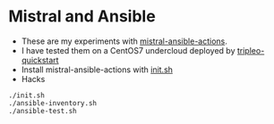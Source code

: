Mistral and Ansible
===================

- These are my experiments with [mistral-ansible-actions](https://github.com/d0ugal/mistral-ansible-actions).
- I have tested them on a CentOS7 undercloud deployed by [tripleo-quickstart](https://github.com/openstack/tripleo-quickstart)
- Install mistral-ansible-actions with [init.sh](https://github.com/fultonj/mistral/tree/master/ansible/init.sh)
- Hacks
```
./init.sh
./ansible-inventory.sh
./ansible-test.sh
```
